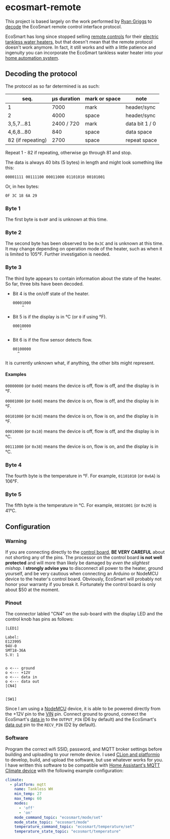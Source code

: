 # ecosmart-remote

This project is based largely on the work performed by [Ryan Griggs](https://github.com/ryangriggs/EcoSmartLib) to [decode](https://electronics.stackexchange.com/questions/233374/reverse-engineering-asynchronous-serial-protocol-for-ecosmart-tankless-water-hea) the EcoSmart remote control interface protocol.

EcoSmart has long since stopped selling [remote controls](https://www.amazon.com/Ecosmart-US-ECO-RC-Control/dp/B005R41ZAS) for their [electric tankless water heaters](https://www.ecosmartus.com/), but that doesn't mean that the remote protocol doesn't work anymore. In fact, it still works and with a little patience and ingenuity you can incorporate the EcoSmart tankless water heater into your [home automation system](https://www.home-assistant.io/).

## Decoding the protocol

The protocol as so far determined is as such:

seq.              | µs duration | mark or space | note
------------------|-------------|---------------|------
1                 | 7000        | mark          | header/sync
2                 | 4000        | space         | header/sync
3,5,7...81        | 2400 / 720  | mark          | data bit 1 / 0
4,6,8...80        | 840         | space         | data space
82 (if repeating) | 2700        | space         | repeat space

Repeat 1 - 82 if repeating, otherwise go through 81 and stop.

The data is always 40 bits (5 bytes) in length and might look something like this:

```
00001111 00111100 00011000 01101010 00101001
```

Or, in hex bytes:

```
0F 3C 18 6A 29
```

### Byte 1
The first byte is `0x0F` and is unknown at this time.

### Byte 2

The second byte has been observed to be `0x3C` and is unknown at this time. It may change depending on operation mode of the heater, such as when it is limited to 105°F. Further investigation is needed.

### Byte 3

The third byte appears to contain information about the state of the heater.
So far, three bits have been decoded.

*  Bit 4 is the on/off state of the heater.
   ```
   00001000
       ^
   ```

*  Bit 5 is if the display is in °C (or `0` if using °F).
   ```
   00010000
      ^
   ```

*  Bit 6 is if the flow sensor detects flow.
   ```
   00100000
     ^
   ```

It is currently unknown what, if anything, the other bits might represent.

#### Examples

`00000000` (or `0x00`) means the device is off, flow is off, and
the display is in °F.

`00001000` (or `0x08`) means the device is on, flow is off, and
the display is in °F.

`00101000` (or `0x28`) means the device is on, flow is on, and
the display is in °F.

`00010000` (or `0x10`) means the device is off, flow is off, and
the display is in °C.

`00111000` (or `0x38`) means the device is on, flow is on, and
the display is in °C.

### Byte 4

The fourth byte is the temperature in °F. For example, `01101010` (or `0x6A`) is 106°F.

### Byte 5

The fifth byte is the temperature in °C. For example, `00101001` (or `0x29`) is 41°C.



## Configuration

### Warning

If you are connecting directly to the [control board](https://www.amazon.com/Ecosmart-CB-QC-MEDLRG-Control/dp/B00Z0Z6HMU), **BE VERY CAREFUL** about not shorting any of the pins. The processor on the control board **is not well protected** and will more than likely be damaged by _even the slightest mishap_. I **strongly advise you** to disconnect all power to the heater, ground yourself, and be very cautious when connecting an Arduino or NodeMCU device to the heater's control board. Obviously, EcoSmart will probably not honor your warranty if you break it. Fortunately the control board is only about $50 at the moment.

### Pinout

The connector labled "CN4" on the sub-board with the display LED and the control knob has pins as follows:

```
[LED1]	

Label:
E123995
94V-0
SMT18-36A
S.V: 1


o <--- ground
o <--- +12V
o <--- data in
o <--- data out
[CN4]


[SW1]
```

Since I am using a [NodeMCU](https://www.amazon.com/HiLetgo-Internet-Development-Wireless-Micropython/dp/B010N1SPRK) device, it is able to be powered directly from the +12V pin to the <u>VIN</u> pin. Connect ground to ground, connect the EcoSmart's <u>data in</u> to the `OUTPUT_PIN` (D6 by default) and the EcoSmart's <u>data out</u> pin to the `RECV_PIN` (D2 by default).

### Software

Program the correct wifi SSID, password, and MQTT broker settings before building and uploading to your remote device. I used [CLion and platformio](http://docs.platformio.org/en/latest/ide/clion.html) to develop, build, and upload the software, but use whatever works for you. I have written this software to be compatible with [Home Assistant's MQTT Climate device](https://www.home-assistant.io/components/climate.mqtt/) with the following example configuration:

```yaml
climate:
  - platform: mqtt
    name: Tankless WH
    min_temp: 27
    max_temp: 60
    modes:
      - 'off'
      - 'on'
    mode_command_topic: "ecosmart/mode/set"
    mode_state_topic: "ecosmart/mode"
    temperature_command_topic: "ecosmart/temperature/set"
    temperature_state_topic: "ecosmart/temperature"
```

